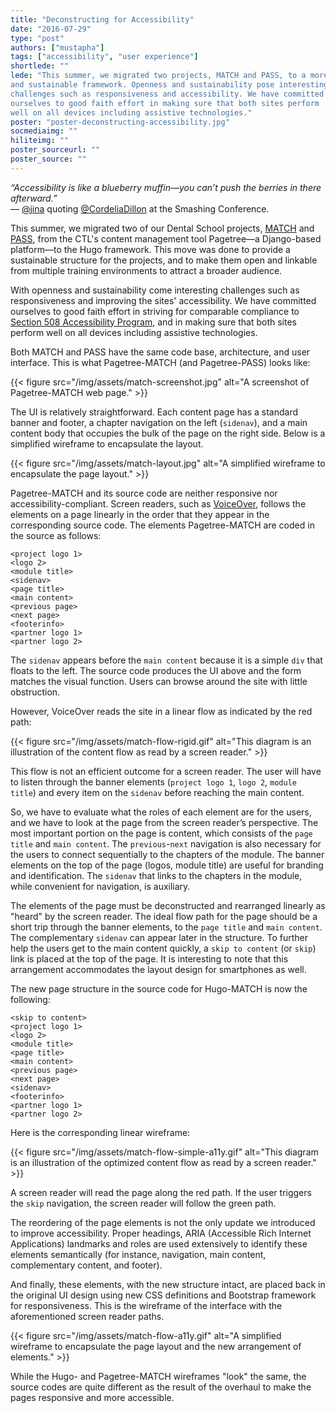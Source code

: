 ```yaml
---
title: "Deconstructing for Accessibility"
date: "2016-07-29"
type: "post"
authors: ["mustapha"]
tags: ["accessibility", "user experience"]
shortlede: ""
lede: "This summer, we migrated two projects, MATCH and PASS, to a more open
and sustainable framework. Openness and sustainability pose interesting
challenges such as responsiveness and accessibility. We have committed
ourselves to good faith effort in making sure that both sites perform
well on all devices including assistive technologies."
poster: "poster-deconstructing-accessibility.jpg"
socmediaimg: ""
hiliteimg: ""
poster_sourceurl: ""
poster_source: ""
---
```


_“Accessibility is like a blueberry muffin—you can’t push the berries in there afterward.”_  
— <a href="https://twitter.com/AccEase" rel="noopener noreferrer" target="_blank">@jina</a> quoting <a href="https://twitter.com/cordeliadillon" rel="noopener noreferrer" target="_blank">@CordeliaDillon</a> at the Smashing Conference.

This summer, we migrated two of our Dental School projects,
[MATCH](https://match.ccnmtl.columbia.edu) and
[PASS](https://pass.ccnmtl.columbia.edu), from the CTL's content management
tool Pagetree—a Django-based platform—to the Hugo framework. This move was
done to provide a sustainable structure for the projects, and to make them open
and linkable from multiple training environments to attract a broader audience.

With openness and sustainability come interesting challenges such as
responsiveness and improving the sites' accessibility. We have committed
ourselves to good faith effort in striving for comparable compliance to
[Section 508 Accessibility Program](https://www.section508.gov/), and in making
sure that both sites perform well on all devices including assistive
technologies. 

Both MATCH and PASS have the same code base, architecture, and user interface.
This is what Pagetree-MATCH (and Pagetree-PASS) looks like:

{{< figure
    src="/img/assets/match-screenshot.jpg"
    alt="A screenshot of Pagetree-MATCH web page." >}}

The UI is relatively straightforward. Each content page has a standard banner
and footer, a chapter navigation on the left (`sidenav`), and a main content
body that occupies the bulk of the page on the right side. Below is a
simplified wireframe to encapsulate the layout.

{{< figure
    src="/img/assets/match-layout.jpg"
    alt="A simplified wireframe to encapsulate the page layout." >}}

Pagetree-MATCH and its source code are neither responsive nor
accessibility-compliant. Screen readers, such as
[VoiceOver](http://www.apple.com/accessibility/osx/voiceover/), follows the
elements on a page linearly in the order that they appear in the corresponding
source code. The elements Pagetree-MATCH are coded in the source as follows:

```
<project logo 1>
<logo 2>
<module title>
<sidenav>
<page title>
<main content>
<previous page>
<next page>
<footerinfo>
<partner logo 1>
<partner logo 2>
```

The `sidenav` appears before the `main content` because it is a simple `div`
that floats to the left. The source code produces the UI above and the form
matches the visual function. Users can browse around the site with little
obstruction.

However, VoiceOver reads the site in a linear flow as indicated by the red
path:

{{< figure
    src="/img/assets/match-flow-rigid.gif"
    alt="This diagram is an illustration of the content flow as read by a screen reader." >}}

This flow is not an efficient outcome for a screen reader. The user will have
to listen through the banner elements (`project logo 1`, `logo 2`, `module
title`) and every item on the `sidenav` before reaching the main content.

So, we have to evaluate what the roles of each element are for the users, and
we have to look at the page from the screen reader’s perspective. The most
important portion on the page is content, which consists of the `page title`
and `main content`. The `previous`-`next` navigation is also necessary for the
users to connect sequentially to the chapters of the module. The banner
elements on the top of the page (logos, module title) are useful for branding
and identification. The `sidenav` that links to the chapters in the module,
while convenient for navigation, is auxiliary.

The elements of the page must be deconstructed and rearranged linearly as
"heard" by the screen reader. The ideal flow path for the page should be a
short trip through the banner elements, to the `page title` and `main content`.
The complementary `sidenav` can appear later in the structure. To further help
the users get to the main content quickly, a `skip to content` (or `skip`) link
is placed at the top of the page. It is interesting to note that this
arrangement accommodates the layout design for smartphones as well.

The new page structure in the source code for Hugo-MATCH is now the following:

```
<skip to content>
<project logo 1>
<logo 2>
<module title>
<page title>
<main content>
<previous page>
<next page>
<sidenav>
<footerinfo>
<partner logo 1>
<partner logo 2>
```

Here is the corresponding linear wireframe:

{{< figure
    src="/img/assets/match-flow-simple-a11y.gif"
    alt="This diagram is an illustration of the optimized content flow as read by a screen reader." >}}

A screen reader will read the page along the red path. If the user triggers the
`skip` navigation, the screen reader will follow the green path.

The reordering of the page elements is not the only update we introduced to
improve accessibility. Proper headings, ARIA (Accessible Rich Internet
Applications) landmarks and roles are used extensively to identify these
elements semantically (for instance, navigation, main content, complementary
content, and footer).

And finally, these elements, with the new structure intact, are placed back in
the original UI design using new CSS definitions and Bootstrap framework for
responsiveness. This is the wireframe of the interface with the aforementioned
screen reader paths.

{{< figure
    src="/img/assets/match-flow-a11y.gif"
    alt="A simplified wireframe to encapsulate the page layout and the new arrangement of elements." >}}

While the Hugo- and Pagetree-MATCH wireframes "look" the same, the source codes
are quite different as the result of the overhaul to make the pages responsive
and more accessible.
